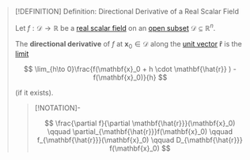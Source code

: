 >[!DEFINITION] Definition: Directional Derivative of a Real Scalar Field
>
>Let $f: \mathcal{D} \to \mathbb{R}$ be a [real scalar field](../Real%20Scalar%20Field.md) on an [open subset](../../../../../Geometry/Euclidean%20Geometry/Euclidean%20Space/Open%20Sets%20in%20Euclidean%20Space.md) $\mathcal{D} \subseteq \mathbb{R}^n$.
>
>The **directional derivative** of $f$ at $\mathbf{x}_0 \in \mathcal{D}$ along the [unit vector](../../../../../Algebra/Linear%20Algebra/Vector%20Spaces/Normed%20Vector%20Spaces/Unit%20Vector.md) $\mathbf{\hat{r}}$ is the [limit](../../../Univariate%20Real%20Analysis/Real%20Functions/Limits%20of%20Functions/Limit%20of%20a%20Real%20Function.md)
>
>$$
>\lim_{h\to 0}\frac{f(\mathbf{x}_0 + h \cdot \mathbf{\hat{r}} ) - f(\mathbf{x}_0)}{h}
>$$
>
>(if it exists).
>
>>[!NOTATION]-
>>
>>$$
>>\frac{\partial f}{\partial \mathbf{\hat{r}}}(\mathbf{x}_0) \qquad \partial_{\mathbf{\hat{r}}}f(\mathbf{x}_0) \qquad f_{\mathbf{\hat{r}}}(\mathbf{x}_0) \qquad D_{\mathbf{\hat{r}}} f(\mathbf{x}_0)
>>$$
>>
>